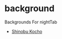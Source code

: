 # background
Backgrounds For nightTab
- [Shinobu Kocho](https://raw.githubusercontent.com/hypensterisk/background/master/shinobu-kocho.mkv)

